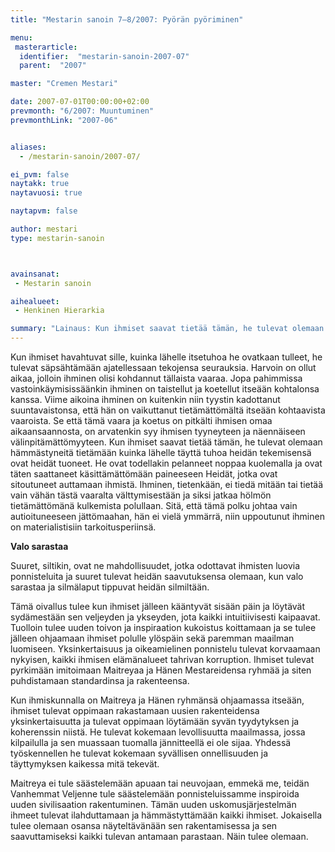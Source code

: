 ```yaml
---
title: "Mestarin sanoin 7–8/2007: Pyörän pyöriminen"

menu:
 masterarticle:
  identifier:  "mestarin-sanoin-2007-07"
  parent:  "2007"

master: "Cremen Mestari"

date: 2007-07-01T00:00:00+02:00
prevmonth: "6/2007: Muuntuminen"
prevmonthLink: "2007-06"


aliases:
  - /mestarin-sanoin/2007-07/

ei_pvm: false
naytakk: true
naytavuosi: true

naytapvm: false

author: mestari
type: mestarin-sanoin



avainsanat:
 - Mestarin sanoin

aihealueet:
 - Henkinen Hierarkia

summary: "Lainaus: Kun ihmiset saavat tietää tämän, he tulevat olemaan hämmästyneitä tietämään kuinka lähelle täyttä tuhoa heidän tekemisensä ovat heidät tuoneet. He ovat todellakin pelanneet noppaa kuolemalla ja ovat täten saattaneet käsittämättömään paineeseen Heidät, jotka ovat sitoutuneet auttamaan ihmistä."
---
```

<p>Kun ihmiset havahtuvat sille, kuinka lähelle itsetuhoa he ovatkaan tulleet, he tulevat säpsähtämään ajatellessaan tekojensa seurauksia. Harvoin on ollut aikaa, jolloin ihminen olisi kohdannut tällaista vaaraa. Jopa pahimmissa vastoinkäymisissäänkin ihminen on taistellut ja koetellut itseään kohtalonsa kanssa. Viime aikoina ihminen on kuitenkin niin tyystin kadottanut suuntavaistonsa, että hän on vaikuttanut tietämättömältä itseään kohtaavista vaaroista. Se että tämä vaara ja koetus on pitkälti ihmisen omaa aikaansaannosta, on arvatenkin syy ihmisen tyyneyteen ja näennäiseen välinpitämättömyyteen. Kun ihmiset saavat tietää tämän, he tulevat olemaan hämmästyneitä tietämään kuinka lähelle täyttä tuhoa heidän tekemisensä ovat heidät tuoneet. He ovat todellakin pelanneet noppaa kuolemalla ja ovat täten saattaneet käsittämättömään paineeseen Heidät, jotka ovat sitoutuneet auttamaan ihmistä. Ihminen, tietenkään, ei tiedä mitään tai tietää vain vähän tästä vaaralta välttymisestään ja siksi jatkaa hölmön tietämättömänä kulkemista polullaan. Sitä, että tämä polku johtaa vain autioituneeseen jättömaahan, hän ei vielä ymmärrä, niin uppoutunut ihminen on materialistisiin tarkoitusperiinsä.</p>
<p><strong>Valo sarastaa</strong></p>
<p>Suuret, siltikin, ovat ne mahdollisuudet, jotka odottavat ihmisten luovia ponnisteluita ja suuret tulevat heidän saavutuksensa olemaan, kun valo sarastaa ja silmälaput tippuvat heidän silmiltään.</p>
<p>Tämä oivallus tulee kun ihmiset jälleen kääntyvät sisään päin ja löytävät sydämestään sen veljeyden ja ykseyden, jota kaikki intuitiivisesti kaipaavat. Tuolloin tulee uuden toivon ja inspiraation kukoistus koittamaan ja se tulee jälleen ohjaamaan ihmiset polulle ylöspäin sekä paremman maailman luomiseen. Yksinkertaisuus ja oikeamielinen ponnistelu tulevat korvaamaan nykyisen, kaikki ihmisen elämänalueet tahrivan korruption. Ihmiset tulevat pyrkimään imitoimaan Maitreyaa ja Hänen Mestareidensa ryhmää ja siten puhdistamaan standardinsa ja rakenteensa.</p>
<p>Kun ihmiskunnalla on Maitreya ja Hänen ryhmänsä ohjaamassa itseään, ihmiset tulevat oppimaan rakastamaan uusien rakenteidensa yksinkertaisuutta ja tulevat oppimaan löytämään syvän tyydytyksen ja koherenssin niistä. He tulevat kokemaan levollisuutta<em> </em>maailmassa, jossa kilpailulla ja sen muassaan tuomalla jännitteellä ei ole sijaa. Yhdessä työskennellen he tulevat kokemaan syvällisen onnellisuuden ja täyttymyksen kaikessa mitä tekevät.</p>
<p>Maitreya ei tule säästelemään apuaan tai neuvojaan, emmekä me, teidän Vanhemmat Veljenne tule säästelemään ponnisteluissamme inspiroida uuden sivilisaation rakentuminen. Tämän uuden uskomusjärjestelmän ihmeet tulevat ilahduttamaan ja hämmästyttämään kaikki ihmiset. Jokaisella tulee olemaan osansa näyteltävänään sen rakentamisessa ja sen saavuttamiseksi kaikki tulevan antamaan parastaan. Näin tulee olemaan.</p>